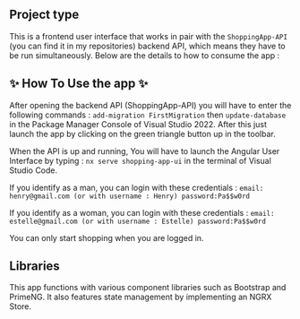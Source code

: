 ## Project type
This is a frontend user interface that works in pair with the ```ShoppingApp-API``` (you can find it in my repositories) backend API, which means they have to be run simultaneously. Below are the details to how to consume the app : 

## ✨ How To Use the app ✨

After opening the backend API (ShoppingApp-API) you will have to enter the following commands : ```add-migration FirstMigration``` then ```update-database```
in the Package Manager Console of Visual Studio 2022. After this just launch the app by clicking on the green triangle button up in the toolbar.

When the API is up and running, You will have to launch the Angular User Interface by typing : ```nx serve shopping-app-ui``` in the terminal of Visual Studio Code.

If you identify as a man, you can login with these credentials : 
```email: henry@gmail.com (or with username : Henry) password:Pa$$w0rd```

If you identify as a woman, you can login with these credentials : 
```email: estelle@gmail.com (or with username : Estelle) password:Pa$$w0rd```

You can only start shopping when you are logged in.

## Libraries

This app functions with various component libraries such as Bootstrap and PrimeNG. It also features state management by implementing an NGRX Store.


